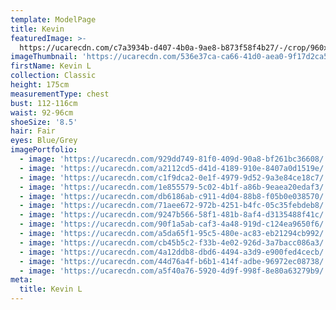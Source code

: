 ```yaml
---
template: ModelPage
title: Kevin
featuredImage: >-
  https://ucarecdn.com/c7a3934b-d407-4b0a-9ae8-b873f58f4b27/-/crop/960x674/0,0/-/preview/
imageThumbnail: 'https://ucarecdn.com/536e37ca-ca66-41d0-aea0-9f17d2ca58c3/'
firstName: Kevin L
collection: Classic
height: 175cm
measurementType: chest
bust: 112-116cm
waist: 92-96cm
shoeSize: '8.5'
hair: Fair
eyes: Blue/Grey
imagePortfolio:
  - image: 'https://ucarecdn.com/929dd749-81f0-409d-90a8-bf261bc36608/'
  - image: 'https://ucarecdn.com/a2112cd5-d41d-4189-910e-8407a0d1519e/'
  - image: 'https://ucarecdn.com/c1f9dca2-0e1f-4979-9d52-9a3e84ce18c7/'
  - image: 'https://ucarecdn.com/1e855579-5c02-4b1f-a86b-9eaea20edaf3/'
  - image: 'https://ucarecdn.com/db6186ab-c911-4d04-88b8-f05b0e038570/'
  - image: 'https://ucarecdn.com/71aee672-972b-4251-b4fc-05c35febdeb8/'
  - image: 'https://ucarecdn.com/9247b566-58f1-481b-8af4-d3135488f41c/'
  - image: 'https://ucarecdn.com/90f1a5ab-caf3-4a48-919d-c124ea9650f6/'
  - image: 'https://ucarecdn.com/a5da65f1-95c5-480e-ac83-eb21294cb992/'
  - image: 'https://ucarecdn.com/cb45b5c2-f33b-4e02-926d-3a7bacc086a3/'
  - image: 'https://ucarecdn.com/4a12ddb8-dbd6-4494-a3d9-e900fed4cecb/'
  - image: 'https://ucarecdn.com/44d76a4f-b6b1-414f-adbe-96972ec08738/'
  - image: 'https://ucarecdn.com/a5f40a76-5920-4d9f-998f-8e80a63279b9/'
meta:
  title: Kevin L
---
```


